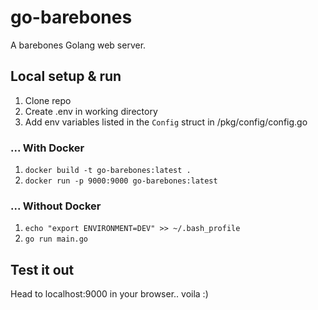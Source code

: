 # go-barebones

A barebones Golang web server.

## Local setup & run

1. Clone repo
2. Create .env in working directory
3. Add env variables listed in the `Config` struct in /pkg/config/config.go

### ... With Docker

1. ```docker build -t go-barebones:latest .```
2. ```docker run -p 9000:9000 go-barebones:latest```

### ... Without Docker

1. ```echo "export ENVIRONMENT=DEV" >> ~/.bash_profile```
2. ```go run main.go```

## Test it out

Head to localhost:9000 in your browser.. voila :)
